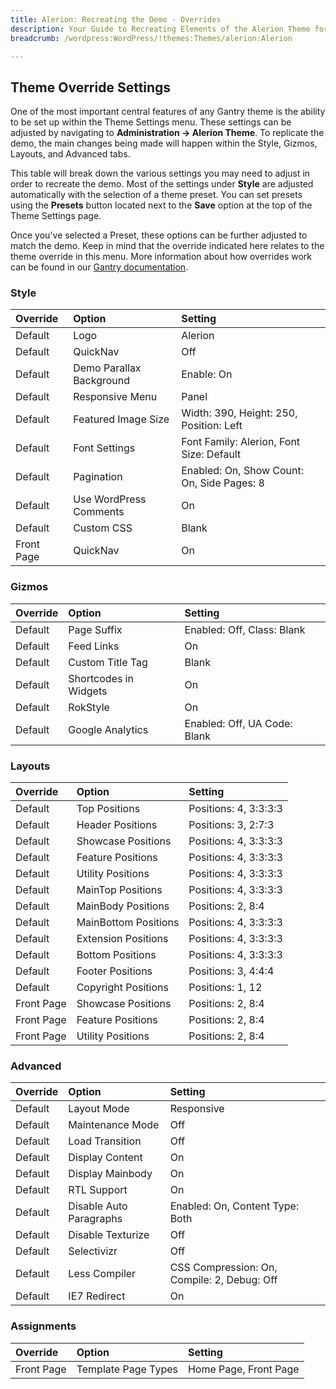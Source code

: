 ```yaml
---
title: Alerion: Recreating the Demo - Overrides
description: Your Guide to Recreating Elements of the Alerion Theme for WordPress
breadcrumb: /wordpress:WordPress/!themes:Themes/alerion:Alerion

---
```


Theme Override Settings
-----

One of the most important central features of any Gantry theme is the ability to be set up within the Theme Settings menu. These settings can be adjusted by navigating to **Administration -> Alerion Theme**. To replicate the demo, the main changes being made will happen within the Style, Gizmos, Layouts, and Advanced tabs. 

This table will break down the various settings you may need to adjust in order to recreate the demo. Most of the settings under **Style** are adjusted automatically with the selection of a theme preset. You can set presets using the **Presets** button located next to the **Save** option at the top of the Theme Settings page.

Once you've selected a Preset, these options can be further adjusted to match the demo. Keep in mind that the override indicated here relates to the theme override in this menu. More information about how overrides work can be found in our [Gantry documentation][override].

### Style

| Override   | Option                   | Setting                                    |  
| :--------- | :----------------------- | :----------------------------------------- |  
| Default    | Logo                     | Alerion                                    |  
| Default    | QuickNav                 | Off                                        |  
| Default    | Demo Parallax Background | Enable: On                                 |  
| Default    | Responsive Menu          | Panel                                      |  
| Default    | Featured Image Size      | Width: 390, Height: 250, Position: Left    |  
| Default    | Font Settings            | Font Family: Alerion, Font Size: Default   |  
| Default    | Pagination               | Enabled: On, Show Count: On, Side Pages: 8 |  
| Default    | Use WordPress Comments   | On                                         |  
| Default    | Custom CSS               | Blank                                      |  
| Front Page | QuickNav                 | On                                         |  

### Gizmos

| Override   | Option                | Setting                          |  
| :--------- | :-------------------- | :------------------------------- |  
| Default    | Page Suffix           | Enabled: Off, Class: Blank       |  
| Default    | Feed Links            | On                               |  
| Default    | Custom Title Tag      | Blank                            |  
| Default    | Shortcodes in Widgets | On                               |  
| Default    | RokStyle              | On                               |  
| Default    | Google Analytics      | Enabled: Off, UA Code: Blank     |   

### Layouts

| Override   | Option               | Setting               |  
| :--------- | :------------------- | :-------------------- |  
| Default    | Top Positions        | Positions: 4, 3:3:3:3 |  
| Default    | Header Positions     | Positions: 3, 2:7:3   |  
| Default    | Showcase Positions   | Positions: 4, 3:3:3:3 |  
| Default    | Feature Positions    | Positions: 4, 3:3:3:3 |  
| Default    | Utility Positions    | Positions: 4, 3:3:3:3 |  
| Default    | MainTop Positions    | Positions: 4, 3:3:3:3 |  
| Default    | MainBody Positions   | Positions: 2, 8:4     |  
| Default    | MainBottom Positions | Positions: 4, 3:3:3:3 |  
| Default    | Extension Positions  | Positions: 4, 3:3:3:3 |  
| Default    | Bottom Positions     | Positions: 4, 3:3:3:3 |  
| Default    | Footer Positions     | Positions: 3, 4:4:4   |  
| Default    | Copyright Positions  | Positions: 1, 12      |  
| Front Page | Showcase Positions   | Positions: 2, 8:4     |
| Front Page | Feature Positions    | Positions: 2, 8:4     |
| Front Page | Utility Positions    | Positions: 2, 8:4     |

### Advanced

| Override | Option                  | Setting                                     |  
| :------- | :---------------------- | :------------------------------------------ |  
| Default  | Layout Mode             | Responsive                                  |  
| Default  | Maintenance Mode        | Off                                         |  
| Default  | Load Transition         | Off                                         |  
| Default  | Display Content         | On                                          |  
| Default  | Display Mainbody        | On                                          |  
| Default  | RTL Support             | On                                          |  
| Default  | Disable Auto Paragraphs | Enabled: On, Content Type: Both             |  
| Default  | Disable Texturize       | Off                                         |  
| Default  | Selectivizr             | Off                                         |  
| Default  | Less Compiler           | CSS Compression: On, Compile: 2, Debug: Off |  
| Default  | IE7 Redirect            | On                                          |  

### Assignments

| Override   | Option              | Setting               |  
| :--------- | :------------------ | :-------------------- |  
| Front Page | Template Page Types | Home Page, Front Page |    

[override]: http://gantry-framework.org/documentation/wordpress/configure/